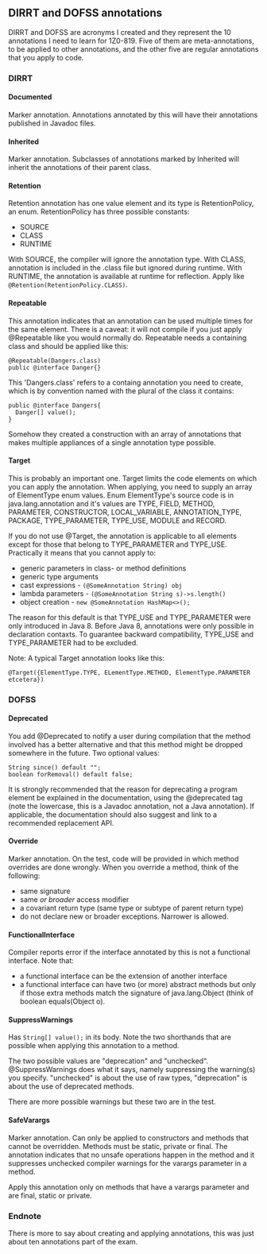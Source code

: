 ## DIRRT and DOFSS annotations

DIRRT and DOFSS are acronyms I created and they represent the 10 annotations I need to learn for 1Z0-819. Five of them are meta-annotations, to be applied to other annotations, and the other five are regular annotations that you apply to code.

### DIRRT

#### Documented

Marker annotation. Annotations annotated by this will have their annotations published in Javadoc files.

#### Inherited

Marker annotation. Subclasses of annotations marked by Inherited will inherit the annotations of their parent class.

#### Retention

Retention annotation has one value element and its type is RetentionPolicy, an enum. RetentionPolicy has three possible constants:

- SOURCE
- CLASS
- RUNTIME

With SOURCE, the compiler will ignore the annotation type. With CLASS, annotation is included in the .class file but ignored during runtime. With RUNTIME, the annotation is available at runtime for reflection. Apply like ```@Retention(RetentionPolicy.CLASS)```.

#### Repeatable

This annotation indicates that an annotation can be used multiple times for the same element. There is a caveat: it will not compile if you just apply @Repeatable like you would normally do. Repeatable needs a containing class and should be applied like this:

```
@Repeatable(Dangers.class)
public @interface Danger{}
```

This 'Dangers.class' refers to a containg annotation you need to create, which is by convention named with the plural of the class it contains:

```
public @interface Dangers{
  Danger[] value();
}
```

Somehow they created a construction with an array of annotations that makes multiple appliances of a single annotation type possible.

#### Target

This is probably an important one. Target limits the code elements on which you can apply the annotation. When applying, you need to supply an array of ElementType enum values. Enum ElementType's source code is in java.lang.annotation and it's values are TYPE, FIELD, METHOD, PARAMETER, CONSTRUCTOR, LOCAL_VARIABLE, ANNOTATION_TYPE, PACKAGE, TYPE_PARAMETER, TYPE_USE, MODULE and RECORD.

If you do not use @Target, the annotation is applicable to all elements except for those that belong to TYPE_PARAMETER and TYPE_USE. Practically it means that you cannot apply to:

- generic parameters in class- or method definitions
- generic type arguments
- cast expressions - ```(@SomeAnnotation String) obj```
- lambda parameters - ```(@SomeAnnotation String s)->s.length()```
- object creation - ```new @SomeAnnotation HashMap<>();```

The reason for this default is that TYPE_USE and TYPE_PARAMETER were only introduced in Java 8. Before Java 8, annotations were only possible in declaration contaxts. To guarantee backward compatibility, TYPE_USE and TYPE_PARAMETER had to be excluded.

Note: A typical Target annotation looks like this:

```
@Target({ElementType.TYPE, ELementType.METHOD, ElementType.PARAMETER etcetera})
```

### DOFSS

#### Deprecated

You add @Deprecated to notify a user during compilation that the method involved has a better alternative and that this method might be dropped somewhere in the future. Two optional values: 

```
String since() default "";
boolean forRemoval() default false;
```

It is strongly recommended that the reason for deprecating a program element be explained in the documentation, using the @deprecated tag (note the lowercase, this is a Javadoc annotation, not a Java annotation). If applicable, the documentation should also suggest and link to a recommended replacement API.

#### Override

Marker annotation. On the test, code will be provided in which method overrides are done wrongly. When you override a method, think of the following:

- same signature
- same *or broader* access modifier
- a covariant return type (same type or subtype of parent return type)
- do not declare new or broader exceptions. Narrower is allowed.

#### FunctionalInterface

Compiler reports error if the interface annotated by this is not a functional interface. Note that:

- a functional interface can be the extension of another interface
- a functional interface can have two (or more) abstract methods but only if those extra methods match the signature of java.lang.Object (think of boolean equals(Object o).

#### SuppressWarnings

Has ```String[] value();``` in its body. Note the two shorthands that are possible when applying this annotation to a method. 

The two possible values are "deprecation" and "unchecked". @SuppressWarnings does what it says, namely suppressing the warning(s) you specify. "unchecked" is about the use of raw types, "deprecation" is about the use of deprecated methods.

There are more possible warnings but these two are in the test.

#### SafeVarargs

Marker annotation. Can only be applied to constructors and methods that cannot be overridden. Methods must be static, private or final. The annotation indicates that no unsafe operations happen in the method and it suppresses unchecked compiler warnings for the varargs parameter in a method. 

Apply this annotation only on methods that have a varargs parameter and are final, static or private.

### Endnote

There is more to say about creating and applying annotations, this was just about ten annotations part of the exam. 










